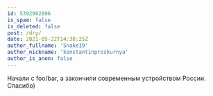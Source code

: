 ```yaml
---
id: 5392902806
is_spam: false
is_deleted: false
post: /dry/
date: 2021-05-22T14:38:25Z
author_fullname: 'Snake19'
author_nickname: 'konstantinproskurnya'
author_is_anon: false
---
```


<p>Начали с foo/bar, а закончили современным устройством России. Спасибо)</p>
